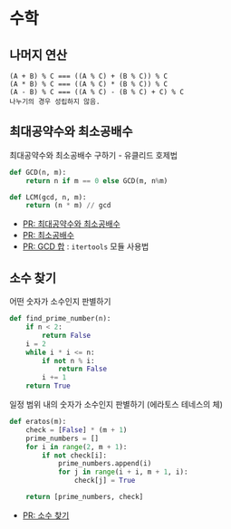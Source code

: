 # 수학

## 나머지 연산
```
(A + B) % C === ((A % C) + (B % C)) % C
(A * B) % C === ((A % C) * (B % C)) % C
(A - B) % C === ((A % C) - (B % C) + C) % C
나누기의 경우 성립하지 않음.
```

## 최대공약수와 최소공배수
최대공약수와 최소공배수 구하기 - 유클리드 호제법
```python
def GCD(n, m):
    return n if m == 0 else GCD(m, n%m)

def LCM(gcd, n, m):
    return (n * m) // gcd
```
- [PR: 최대공약수와 최소공배수](https://github.com/Kwakcena/codeplus-SW-competency/pull/1)
- [PR: 최소공배수](https://github.com/Kwakcena/codeplus-SW-competency/pull/2)
- [PR: GCD 합](https://github.com/Kwakcena/codeplus-SW-competency/pull/3) : `itertools` 모듈 사용법

## 소수 찾기
어떤 숫자가 소수인지 판별하기
```python
def find_prime_number(n):
    if n < 2:
        return False
    i = 2
    while i * i <= n:
        if not n % i:
            return False
        i += 1
    return True
```

일정 범위 내의 숫자가 소수인지 판별하기 (에라토스 테네스의 체)
```python
def eratos(m):
    check = [False] * (m + 1)
    prime_numbers = []
    for i in range(2, m + 1):
        if not check[i]:
            prime_numbers.append(i)
            for j in range(i + i, m + 1, i):
                check[j] = True

    return [prime_numbers, check]
```
- [PR: 소수 찾기](https://github.com/Kwakcena/codeplus-SW-competency/pull/4)
